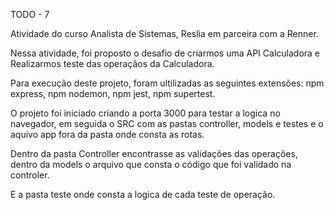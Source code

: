 TODO - 7

Atividade do curso Analista de Sistemas, Reslia em parceira com a Renner.

Nessa atividade, foi proposto o desafio de criarmos uma API Calculadora e Realizarmos teste das operaçãos da Calculadora.

Para execução deste projeto, foram ultilizadas as seguintes extensões: npm express, npm nodemon, npm jest, npm supertest.

O projeto foi iniciado criando a porta 3000 para testar a logica no navegador, em seguida o SRC com as pastas controller, models e testes e o aquivo app fora da pasta onde consta as rotas.

Dentro da pasta Controller encontrasse as validações das operações, dentro da models o arquivo que consta o código que foi validado na controler.

E a pasta teste onde consta a logica de cada teste de operação.
